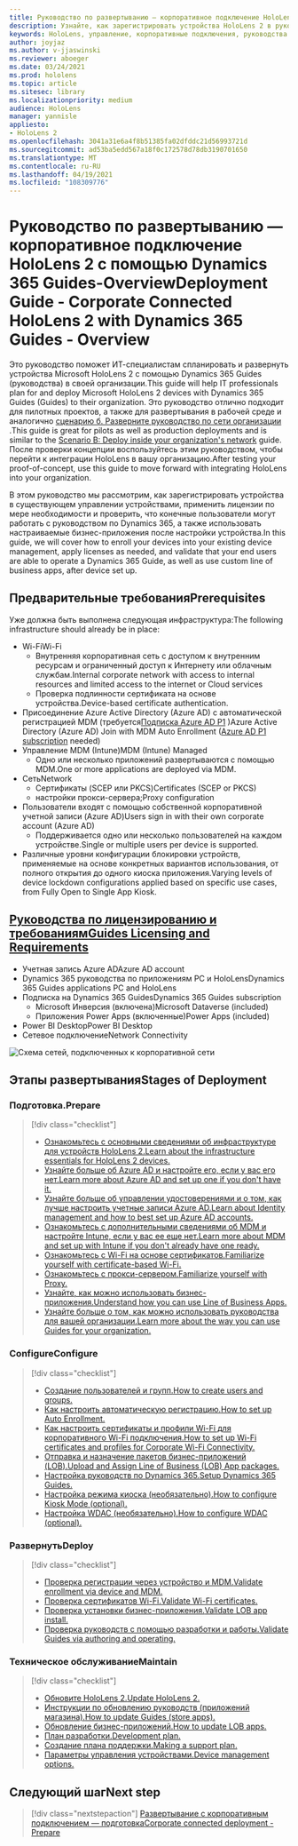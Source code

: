 ```yaml
---
title: Руководство по развертыванию — корпоративное подключение HoloLens 2 с помощью Dynamics 365 Guides-Overview
description: Узнайте, как зарегистрировать устройства HoloLens 2 в руководствах по Dynamics 365 через подключенную корпоративную сеть.
keywords: HoloLens, управление, корпоративные подключения, руководства по Dynamics 365, AAD, Azure AD, MDM, управление мобильными устройствами
author: joyjaz
ms.author: v-jjaswinski
ms.reviewer: aboeger
ms.date: 03/24/2021
ms.prod: hololens
ms.topic: article
ms.sitesec: library
ms.localizationpriority: medium
audience: HoloLens
manager: yannisle
appliesto:
- HoloLens 2
ms.openlocfilehash: 3041a31e6a4f8b51385fa02dfddc21d56993721d
ms.sourcegitcommit: ad53ba5edd567a18f0c172578d78db3190701650
ms.translationtype: MT
ms.contentlocale: ru-RU
ms.lasthandoff: 04/19/2021
ms.locfileid: "108309776"
---
```

# <a name="deployment-guide---corporate-connected-hololens-2-with-dynamics-365-guides---overview"></a><span data-ttu-id="e76c1-104">Руководство по развертыванию — корпоративное подключение HoloLens 2 с помощью Dynamics 365 Guides-Overview</span><span class="sxs-lookup"><span data-stu-id="e76c1-104">Deployment Guide - Corporate Connected HoloLens 2 with Dynamics 365 Guides - Overview</span></span>

<span data-ttu-id="e76c1-105">Это руководство поможет ИТ-специалистам спланировать и развернуть устройства Microsoft HoloLens 2 с помощью Dynamics 365 Guides (руководства) в своей организации.</span><span class="sxs-lookup"><span data-stu-id="e76c1-105">This guide will help IT professionals plan for and deploy Microsoft HoloLens 2 devices with Dynamics 365 Guides (Guides) to their organization.</span></span> <span data-ttu-id="e76c1-106">Это руководство отлично подходит для пилотных проектов, а также для развертывания в рабочей среде и аналогично [сценарию б. Разверните руководство по сети организации](https://docs.microsoft.com/hololens/common-scenarios#scenario-b-deploy-inside-your-organizations-network) .</span><span class="sxs-lookup"><span data-stu-id="e76c1-106">This guide is great for pilots as well as production deployments and is similar to the [Scenario B: Deploy inside your organization's network](https://docs.microsoft.com/hololens/common-scenarios#scenario-b-deploy-inside-your-organizations-network) guide.</span></span> <span data-ttu-id="e76c1-107">После проверки концепции воспользуйтесь этим руководством, чтобы перейти к интеграции HoloLens в вашу организацию.</span><span class="sxs-lookup"><span data-stu-id="e76c1-107">After testing your proof-of-concept, use this guide to move forward with integrating HoloLens into your organization.</span></span>

<span data-ttu-id="e76c1-108">В этом руководство мы рассмотрим, как зарегистрировать устройства в существующем управлении устройствами, применить лицензии по мере необходимости и проверить, что конечные пользователи могут работать с руководством по Dynamics 365, а также использовать настраиваемые бизнес-приложения после настройки устройства.</span><span class="sxs-lookup"><span data-stu-id="e76c1-108">In this guide, we will cover how to enroll your devices into your existing device management, apply licenses as needed, and validate that your end users are able to operate a Dynamics 365 Guide, as well as use custom line of business apps, after device set up.</span></span> 

## <a name="prerequisites"></a><span data-ttu-id="e76c1-109">Предварительные требования</span><span class="sxs-lookup"><span data-stu-id="e76c1-109">Prerequisites</span></span>

<span data-ttu-id="e76c1-110">Уже должна быть выполнена следующая инфраструктура:</span><span class="sxs-lookup"><span data-stu-id="e76c1-110">The following infrastructure should already be in place:</span></span>
- <span data-ttu-id="e76c1-111">Wi-Fi</span><span class="sxs-lookup"><span data-stu-id="e76c1-111">Wi-Fi</span></span>
    - <span data-ttu-id="e76c1-112">Внутренняя корпоративная сеть с доступом к внутренним ресурсам и ограниченный доступ к Интернету или облачным службам.</span><span class="sxs-lookup"><span data-stu-id="e76c1-112">Internal corporate network with access to internal resources and limited access to the internet or Cloud services</span></span>
    - <span data-ttu-id="e76c1-113">Проверка подлинности сертификата на основе устройства.</span><span class="sxs-lookup"><span data-stu-id="e76c1-113">Device-based certificate authentication.</span></span>
- <span data-ttu-id="e76c1-114">Присоединение Azure Active Directory (Azure AD) с автоматической регистрацией MDM (требуется[Подписка Azure AD P1](https://docs.microsoft.com/azure/active-directory/fundamentals/active-directory-whatis) )</span><span class="sxs-lookup"><span data-stu-id="e76c1-114">Azure Active Directory (Azure AD) Join with MDM Auto Enrollment ([Azure AD P1 subscription](https://docs.microsoft.com/azure/active-directory/fundamentals/active-directory-whatis) needed)</span></span>
- <span data-ttu-id="e76c1-115">Управление MDM (Intune)</span><span class="sxs-lookup"><span data-stu-id="e76c1-115">MDM (Intune) Managed</span></span>
    - <span data-ttu-id="e76c1-116">Одно или несколько приложений развертываются с помощью MDM.</span><span class="sxs-lookup"><span data-stu-id="e76c1-116">One or more applications are deployed via MDM.</span></span>
- <span data-ttu-id="e76c1-117">Сеть</span><span class="sxs-lookup"><span data-stu-id="e76c1-117">Network</span></span> 
    - <span data-ttu-id="e76c1-118">Сертификаты (SCEP или PKCS)</span><span class="sxs-lookup"><span data-stu-id="e76c1-118">Certificates (SCEP or PKCS)</span></span>
    - <span data-ttu-id="e76c1-119">настройки прокси-сервера;</span><span class="sxs-lookup"><span data-stu-id="e76c1-119">Proxy configuration</span></span>
- <span data-ttu-id="e76c1-120">Пользователи входят с помощью собственной корпоративной учетной записи (Azure AD)</span><span class="sxs-lookup"><span data-stu-id="e76c1-120">Users sign in with their own corporate account (Azure AD)</span></span>
    - <span data-ttu-id="e76c1-121">Поддерживается одно или несколько пользователей на каждом устройстве.</span><span class="sxs-lookup"><span data-stu-id="e76c1-121">Single or multiple users per device is supported.</span></span>
- <span data-ttu-id="e76c1-122">Различные уровни конфигурации блокировки устройств, применяемые на основе конкретных вариантов использования, от полного открытия до одного киоска приложения.</span><span class="sxs-lookup"><span data-stu-id="e76c1-122">Varying levels of device lockdown configurations applied based on specific use cases, from Fully Open to Single App Kiosk.</span></span>

## <a name="guides-licensing-and-requirements"></a>[<span data-ttu-id="e76c1-123">Руководства по лицензированию и требованиям</span><span class="sxs-lookup"><span data-stu-id="e76c1-123">Guides Licensing and Requirements</span></span>](https://docs.microsoft.com/dynamics365/mixed-reality/guides/requirements#licensing-and-product-requirements)
- <span data-ttu-id="e76c1-124">Учетная запись Azure AD</span><span class="sxs-lookup"><span data-stu-id="e76c1-124">Azure AD account</span></span>
- <span data-ttu-id="e76c1-125">Dynamics 365 руководства по приложениям PC и HoloLens</span><span class="sxs-lookup"><span data-stu-id="e76c1-125">Dynamics 365 Guides applications PC and HoloLens</span></span>
- <span data-ttu-id="e76c1-126">Подписка на Dynamics 365 Guides</span><span class="sxs-lookup"><span data-stu-id="e76c1-126">Dynamics 365 Guides subscription</span></span>
    - <span data-ttu-id="e76c1-127">Microsoft Инверсия (включена)</span><span class="sxs-lookup"><span data-stu-id="e76c1-127">Microsoft Dataverse (included)</span></span>
    - <span data-ttu-id="e76c1-128">Приложения Power Apps (включенные)</span><span class="sxs-lookup"><span data-stu-id="e76c1-128">Power Apps (included)</span></span>
- <span data-ttu-id="e76c1-129">Power BI Desktop</span><span class="sxs-lookup"><span data-stu-id="e76c1-129">Power BI Desktop</span></span>
- <span data-ttu-id="e76c1-130">Сетевое подключение</span><span class="sxs-lookup"><span data-stu-id="e76c1-130">Network Connectivity</span></span>

![Схема сетей, подключенных к корпоративной сети](./images/corpconnected-diagHL2-guides.png)

## <a name="stages-of-deployment"></a><span data-ttu-id="e76c1-132">Этапы развертывания</span><span class="sxs-lookup"><span data-stu-id="e76c1-132">Stages of Deployment</span></span>
### <a name="prepare"></a><span data-ttu-id="e76c1-133">Подготовка.</span><span class="sxs-lookup"><span data-stu-id="e76c1-133">Prepare</span></span>
> [!div class="checklist"]
>- [<span data-ttu-id="e76c1-134">Ознакомьтесь с основными сведениями об инфраструктуре для устройств HoloLens 2.</span><span class="sxs-lookup"><span data-stu-id="e76c1-134">Learn about the infrastructure essentials for HoloLens 2 devices.</span></span>](hololens2-corp-connected-prepare.md#infrastructure-essentials)
>- [<span data-ttu-id="e76c1-135">Узнайте больше об Azure AD и настройте его, если у вас его нет.</span><span class="sxs-lookup"><span data-stu-id="e76c1-135">Learn more about Azure AD and set up one if you don't have it.</span></span>](hololens2-corp-connected-prepare.md#azure-active-directory)
>- [<span data-ttu-id="e76c1-136">Узнайте больше об управлении удостоверениями и о том, как лучше настроить учетные записи Azure AD.</span><span class="sxs-lookup"><span data-stu-id="e76c1-136">Learn about Identity management and how to best set up Azure AD accounts.</span></span>](hololens2-corp-connected-prepare.md#identity-management)
>- [<span data-ttu-id="e76c1-137">Ознакомьтесь с дополнительными сведениями об MDM и настройте Intune, если у вас ее еще нет.</span><span class="sxs-lookup"><span data-stu-id="e76c1-137">Learn more about MDM and set up with Intune if you don't already have one ready.</span></span>](hololens2-corp-connected-prepare.md#mobile-device-management)
>- [<span data-ttu-id="e76c1-138">Ознакомьтесь с Wi-Fi на основе сертификатов.</span><span class="sxs-lookup"><span data-stu-id="e76c1-138">Familiarize yourself with certificate-based Wi-Fi.</span></span>](hololens2-corp-connected-prepare.md#certificates)
>- [<span data-ttu-id="e76c1-139">Ознакомьтесь с прокси-сервером.</span><span class="sxs-lookup"><span data-stu-id="e76c1-139">Familiarize yourself with Proxy.</span></span>](hololens2-corp-connected-prepare.md#proxy)
>- [<span data-ttu-id="e76c1-140">Узнайте, как можно использовать бизнес-приложения.</span><span class="sxs-lookup"><span data-stu-id="e76c1-140">Understand how you can use Line of Business Apps.</span></span>](hololens2-corp-connected-prepare.md#line-of-business-apps)
>- [<span data-ttu-id="e76c1-141">Узнайте больше о том, как можно использовать руководства для вашей организации.</span><span class="sxs-lookup"><span data-stu-id="e76c1-141">Learn more about the way you can use Guides for your organization.</span></span>](hololens2-corp-connected-prepare.md#guides-playbook)
### <a name="configure"></a><span data-ttu-id="e76c1-142">Configure</span><span class="sxs-lookup"><span data-stu-id="e76c1-142">Configure</span></span>
> [!div class="checklist"]
>- [<span data-ttu-id="e76c1-143">Создание пользователей и групп.</span><span class="sxs-lookup"><span data-stu-id="e76c1-143">How to create users and groups.</span></span>](hololens2-corp-connected-configure.md#azure-users-and-groups)
>- [<span data-ttu-id="e76c1-144">Как настроить автоматическую регистрацию.</span><span class="sxs-lookup"><span data-stu-id="e76c1-144">How to set up Auto Enrollment.</span></span>](hololens2-corp-connected-configure.md#auto-enrollment-on-hololens-2)
>- [<span data-ttu-id="e76c1-145">Как настроить сертификаты и профили Wi-Fi для корпоративного Wi-Fi подключения.</span><span class="sxs-lookup"><span data-stu-id="e76c1-145">How to set up Wi-Fi certificates and profiles for Corporate Wi-Fi Connectivity.</span></span>](hololens2-corp-connected-configure.md#corporate-wi-fi-connectivity)
>- [<span data-ttu-id="e76c1-146">Отправка и назначение пакетов бизнес-приложений (LOB).</span><span class="sxs-lookup"><span data-stu-id="e76c1-146">Upload and Assign Line of Business (LOB) App packages.</span></span>](hololens2-corp-connected-configure.md#app-deployment)
>- [<span data-ttu-id="e76c1-147">Настройка руководств по Dynamics 365.</span><span class="sxs-lookup"><span data-stu-id="e76c1-147">Setup Dynamics 365 Guides.</span></span>](hololens2-corp-connected-configure.md#setup-guides-application-licenses-dataverse-and-authoring)
>- [<span data-ttu-id="e76c1-148">Настройка режима киоска (необязательно).</span><span class="sxs-lookup"><span data-stu-id="e76c1-148">How to configure Kiosk Mode (optional).</span></span>](hololens2-corp-connected-configure.md#optional-kiosk-mode)
>- [<span data-ttu-id="e76c1-149">Настройка WDAC (необязательно).</span><span class="sxs-lookup"><span data-stu-id="e76c1-149">How to configure WDAC (optional).</span></span>](hololens2-corp-connected-configure.md#optional-wdac)
### <a name="deploy"></a><span data-ttu-id="e76c1-150">Развернуть</span><span class="sxs-lookup"><span data-stu-id="e76c1-150">Deploy</span></span>
> [!div class="checklist"]
>-  [<span data-ttu-id="e76c1-151">Проверка регистрации через устройство и MDM.</span><span class="sxs-lookup"><span data-stu-id="e76c1-151">Validate enrollment via device and MDM.</span></span>](hololens2-corp-connected-deploy.md#enrollment-validation)
>-  [<span data-ttu-id="e76c1-152">Проверка сертификатов Wi-Fi.</span><span class="sxs-lookup"><span data-stu-id="e76c1-152">Validate Wi-Fi certificates.</span></span>](hololens2-corp-connected-deploy.md#wi-fi-certificate-validation)
>-  [<span data-ttu-id="e76c1-153">Проверка установки бизнес-приложения.</span><span class="sxs-lookup"><span data-stu-id="e76c1-153">Validate LOB app install.</span></span>](hololens2-corp-connected-deploy.md#validate-lob-app-install)
>-  [<span data-ttu-id="e76c1-154">Проверка руководств с помощью разработки и работы.</span><span class="sxs-lookup"><span data-stu-id="e76c1-154">Validate Guides via authoring and operating.</span></span>](hololens2-corp-connected-deploy.md#validate-dynamics-365-guides)
### <a name="maintain"></a><span data-ttu-id="e76c1-155">Техническое обслуживание</span><span class="sxs-lookup"><span data-stu-id="e76c1-155">Maintain</span></span>
> [!div class="checklist"]
>- [<span data-ttu-id="e76c1-156">Обновите HoloLens 2.</span><span class="sxs-lookup"><span data-stu-id="e76c1-156">Update HoloLens 2.</span></span>](hololens2-corp-connected-maintain.md#update-hololens)
>- [<span data-ttu-id="e76c1-157">Инструкции по обновлению руководств (приложений магазина).</span><span class="sxs-lookup"><span data-stu-id="e76c1-157">How to update Guides (store apps).</span></span>](hololens2-corp-connected-maintain.md#how-to-update-dynamics-365-guides-and-other-store-apps)
>- [<span data-ttu-id="e76c1-158">Обновление бизнес-приложений.</span><span class="sxs-lookup"><span data-stu-id="e76c1-158">How to update LOB apps.</span></span>](hololens2-corp-connected-maintain.md#how-to-update-lob-apps) 
>- [<span data-ttu-id="e76c1-159">План разработки.</span><span class="sxs-lookup"><span data-stu-id="e76c1-159">Development plan.</span></span>](hololens2-corp-connected-maintain.md#development-plan) 
>- [<span data-ttu-id="e76c1-160">Создание плана поддержки.</span><span class="sxs-lookup"><span data-stu-id="e76c1-160">Making a support plan.</span></span>](hololens2-corp-connected-maintain.md#support-plan)
>- [<span data-ttu-id="e76c1-161">Параметры управления устройствами.</span><span class="sxs-lookup"><span data-stu-id="e76c1-161">Device management options.</span></span>](hololens2-corp-connected-maintain.md#device-management)

## <a name="next-step"></a><span data-ttu-id="e76c1-162">Следующий шаг</span><span class="sxs-lookup"><span data-stu-id="e76c1-162">Next step</span></span> 
> [!div class="nextstepaction"]
> [<span data-ttu-id="e76c1-163">Развертывание с корпоративным подключением — подготовка</span><span class="sxs-lookup"><span data-stu-id="e76c1-163">Corporate connected deployment - Prepare</span></span>](hololens2-corp-connected-prepare.md)
